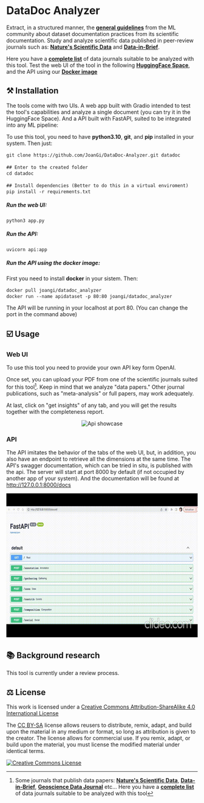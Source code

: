 # DataDoc Analyzer



Extract, in a structured manner, the **[general guidelines](https://knowingmachines.org/reading-list#dataset_documentation_practices)** from the ML community about dataset documentation practices from its scientific documentation. Study and analyze scientific data published in peer-review journals such as: **[Nature's Scientific Data](https://www.nature.com/sdata/)** and **[Data-in-Brief](https://www.data-in-brief.com)**. 

Here you have a **[complete list](https://zenodo.org/record/7082126#.ZDaf-OxBz0p)** of data journals suitable to be analyzed with this tool. Test the web UI of the tool in the following **[HuggingFace Space](https://huggingface.co/spaces/JoanGiner/DataDoc_Analyzer)**, and the API using our **[Docker image](https://hub.docker.com/r/joangi/datadoc_analyzer)**


## ⚒️ Installation

The tools come with two UIs. A web app built with Gradio intended to test the tool's capabilities and analyze a single document (you can try it in the HuggingFace Space). And a API built with FastAPI, suited to be integrated into any ML pipeline:


To use this tool, you need to have **python3.10**, **git**, and **pip** installed in your system. Then just:


```
git clone https://github.com/JoanGi/DataDoc-Analyzer.git datadoc

## Enter to the created folder
cd datadoc

## Install dependencies (Better to do this in a virtual enviroment)
pip install -r requirements.txt
```
##### Run the web UI:
```
python3 app.py
```
##### Run the API:
```
uvicorn api:app 
```
##### Run the API using the docker image:

First you need to install **docker** in your sistem. Then:

```
docker pull joangi/datadoc_analyzer
docker run --name apidataset -p 80:80 joangi/datadoc_analyzer
```

The API will be running in your localhost at port 80. (You can change the port in the command above)



## ☑️ Usage

### Web UI

To use this tool you need to provide your own API key form OpenAI. 

Once set, you can upload your PDF from one of the scientific journals suited for this tool[^1]. Keep in mind that we analyze "data papers." Other journal publications, such as "meta-analysis" or full papers, may work adequately.

At last, click on "get insights" of any tab, and you will get the results together with the completeness report.


[^1]: Some journals that publish data papers:
 **[Nature's Scientific Data](https://www.nature.com/sdata/)**, **[Data-in-Brief](https://www.data-in-brief.com)**, **[Geoscience Data Journal](https://rmets.onlinelibrary.wiley.com/journal/20496060)** etc... Here you have a **[complete list](https://zenodo.org/record/7082126#.ZDaf-OxBz0p)** of data journals suitable to be analyzed with this tool

 <div align="center" style="width:100%">

![Api showcase](./assets/appshort.gif)



</div>

 ### API

 The API imitates the behavior of the tabs of the web UI, but, in addition, you also have an endpoint to retrieve all the dimensions at the same time. The API's swagger documentation, which can be tried in situ, is published with the api. The server will start at port 8000 by default (if not occupied by another app of your system). And the documentation will be found at http://127.0.0.1:8000/docs


<div align="center" style="width:100%">

![Api showcase](./assets/apigif.gif)



</div>

## 📚 Background research

This tool is currently under a review process.



## ⚖️ License

This work is licensed under a <a rel="license" href="http://creativecommons.org/licenses/by-sa/4.0/">Creative Commons Attribution-ShareAlike 4.0 International License</a>

The [CC BY-SA](https://creativecommons.org/licenses/by-sa/4.0/) license allows reusers to distribute, remix, adapt, and build upon the material in any medium or format, so long as attribution is given to the creator. The license allows for commercial use. If you remix, adapt, or build upon the material, you must license the modified material under identical terms.

<a rel="license" href="http://creativecommons.org/licenses/by-sa/4.0/"><img alt="Creative Commons License" style="border-width:0" src="https://i.creativecommons.org/l/by-sa/4.0/88x31.png" /></a>


